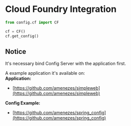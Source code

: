 # Cloud Foundry Integration

````python
from config.cf import CF

cf = CF()
cf.get_config()
````

## Notice

It's necessary bind Config Server with the application first.

A example application it's available on:  
**Application:**  
- [https://github.com/amenezes/simpleweb](https://github.com/amenezes/simpleweb)  

**Config Example:**  
- [https://github.com/amenezes/spring_config](https://github.com/amenezes/spring_config)
